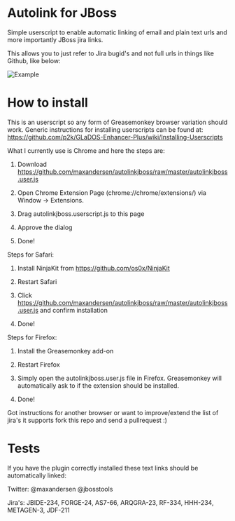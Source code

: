 Autolink for JBoss
==================

Simple userscript to enable automatic linking of email and plain text urls and more importantly JBoss jira links.

This allows you to just refer to Jira bugid's and not full urls in things like Github, like below:

![Example](https://raw.github.com/maxandersen/autolinkjboss/master/example.png)

How to install
==============

This is an userscript so any form of Greasemonkey browser variation should work.
Generic instructions for installing userscripts can be found at: https://github.com/p2k/GLaDOS-Enhancer-Plus/wiki/Installing-Userscripts

What I currently use is Chrome and here the steps are:

   1) Download https://github.com/maxandersen/autolinkjboss/raw/master/autolinkjboss.user.js
   
   2) Open Chrome Extension Page (chrome://chrome/extensions/) via Window -> Extensions.

   3) Drag autolinkjboss.userscript.js to this page

   4) Approve the dialog 

   5) Done!

Steps for Safari:

   1) Install NinjaKit from https://github.com/os0x/NinjaKit

   2) Restart Safari

   3) Click https://github.com/maxandersen/autolinkjboss/raw/master/autolinkjboss.user.js and confirm installation

   4) Done!

Steps for Firefox:

   1) Install the Greasemonkey add-on

   2) Restart Firefox

   3) Simply open the autolinkjboss.user.js file in Firefox.  Greasemonkey will automatically ask to if the extension should be installed.

   4) Done!

Got instructions for another browser or want to improve/extend the list of jira's it supports fork this repo and send a pullrequest :)

Tests
=====

If you have the plugin correctly installed these text links should be automatically linked:

Twitter: @maxandersen @jbosstools

Jira's: JBIDE-234, FORGE-24, AS7-66, ARQGRA-23, RF-334, HHH-234, METAGEN-3, JDF-211



